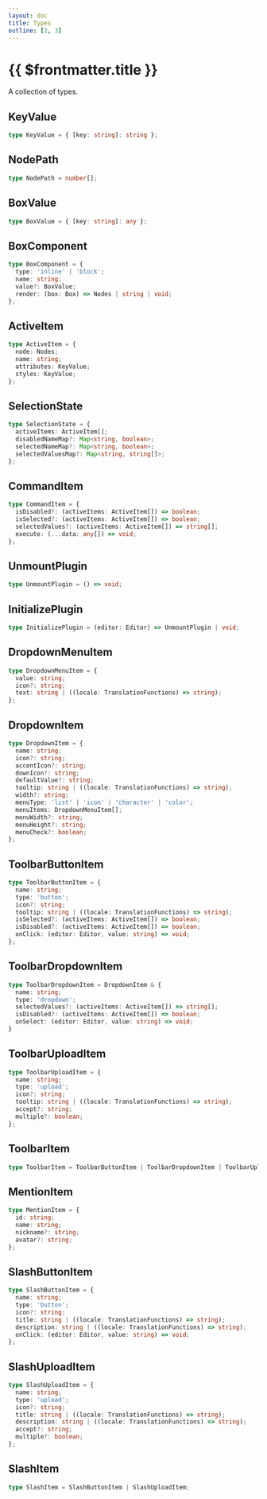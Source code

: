 ```yaml
---
layout: doc
title: Types
outline: [2, 3]
---
```


# {{ $frontmatter.title }}

A collection of types.

## KeyValue

```ts
type KeyValue = { [key: string]: string };
```


## NodePath

```ts
type NodePath = number[];
```


## BoxValue

```ts
type BoxValue = { [key: string]: any };
```


## BoxComponent

```ts
type BoxComponent = {
  type: 'inline' | 'block';
  name: string;
  value?: BoxValue;
  render: (box: Box) => Nodes | string | void;
};
```


## ActiveItem

```ts
type ActiveItem = {
  node: Nodes;
  name: string;
  attributes: KeyValue;
  styles: KeyValue;
};
```


## SelectionState

```ts
type SelectionState = {
  activeItems: ActiveItem[];
  disabledNameMap?: Map<string, boolean>;
  selectedNameMap?: Map<string, boolean>;
  selectedValuesMap?: Map<string, string[]>;
};
```


## CommandItem

```ts
type CommandItem = {
  isDisabled?: (activeItems: ActiveItem[]) => boolean;
  isSelected?: (activeItems: ActiveItem[]) => boolean;
  selectedValues?: (activeItems: ActiveItem[]) => string[];
  execute: (...data: any[]) => void;
};
```


## UnmountPlugin

```ts
type UnmountPlugin = () => void;
```


## InitializePlugin

```ts
type InitializePlugin = (editor: Editor) => UnmountPlugin | void;
```


## DropdownMenuItem

```ts
type DropdownMenuItem = {
  value: string;
  icon?: string;
  text: string | ((locale: TranslationFunctions) => string);
};
```


## DropdownItem

```ts
type DropdownItem = {
  name: string;
  icon?: string;
  accentIcon?: string;
  downIcon?: string;
  defaultValue?: string;
  tooltip: string | ((locale: TranslationFunctions) => string);
  width?: string;
  menuType: 'list' | 'icon' | 'character' | 'color';
  menuItems: DropdownMenuItem[];
  menuWidth?: string;
  menuHeight?: string;
  menuCheck?: boolean;
};
```


## ToolbarButtonItem

```ts
type ToolbarButtonItem = {
  name: string;
  type: 'button';
  icon?: string;
  tooltip: string | ((locale: TranslationFunctions) => string);
  isSelected?: (activeItems: ActiveItem[]) => boolean;
  isDisabled?: (activeItems: ActiveItem[]) => boolean;
  onClick: (editor: Editor, value: string) => void;
};
```


## ToolbarDropdownItem

```ts
type ToolbarDropdownItem = DropdownItem & {
  name: string;
  type: 'dropdown';
  selectedValues?: (activeItems: ActiveItem[]) => string[];
  isDisabled?: (activeItems: ActiveItem[]) => boolean;
  onSelect: (editor: Editor, value: string) => void;
}
```


## ToolbarUploadItem

```ts
type ToolbarUploadItem = {
  name: string;
  type: 'upload';
  icon?: string;
  tooltip: string | ((locale: TranslationFunctions) => string);
  accept?: string;
  multiple?: boolean;
};
```


## ToolbarItem

```ts
type ToolbarItem = ToolbarButtonItem | ToolbarDropdownItem | ToolbarUploadItem;
```


## MentionItem

```ts
type MentionItem = {
  id: string;
  name: string;
  nickname?: string;
  avatar?: string;
};
```


## SlashButtonItem

```ts
type SlashButtonItem = {
  name: string;
  type: 'button';
  icon?: string;
  title: string | ((locale: TranslationFunctions) => string);
  description: string | ((locale: TranslationFunctions) => string);
  onClick: (editor: Editor, value: string) => void;
};
```


## SlashUploadItem

```ts
type SlashUploadItem = {
  name: string;
  type: 'upload';
  icon?: string;
  title: string | ((locale: TranslationFunctions) => string);
  description: string | ((locale: TranslationFunctions) => string);
  accept?: string;
  multiple?: boolean;
};
```


## SlashItem

```ts
type SlashItem = SlashButtonItem | SlashUploadItem;
```

